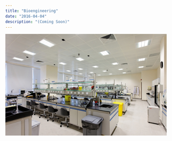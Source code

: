 ```yaml
---
title: "Bioengineering"
date: "2016-04-04"
description: "(Coming Soon)"
---
```


![Bioengineering](../images/bioengineering.jpg)
